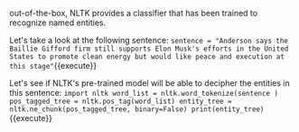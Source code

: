 
out-of-the-box, NLTK provides a classifier that has been trained to recognize named entities.

Let's take a look at the following sentence:
`sentence = "Anderson says the Baillie Gifford firm still supports Elon Musk's efforts in the United States to promote clean energy but would like peace and execution at this stage"`{{execute}}

Let's see if NLTK's pre-trained model will be able to decipher the entities in this sentence:
`import nltk
word_list = nltk.word_tokenize(sentence )
pos_tagged_tree = nltk.pos_tag(word_list)
entity_tree =  nltk.ne_chunk(pos_tagged_tree, binary=False)
print(entity_tree)`{{execute}}
